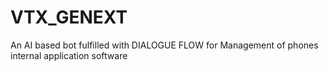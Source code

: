 # VTX_GENEXT
An AI based bot fulfilled with DIALOGUE FLOW for Management of phones internal application software  
